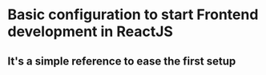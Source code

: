 # Basic configuration to start Frontend development in ReactJS

## It's a simple reference to ease the first setup
